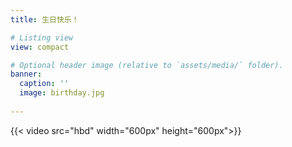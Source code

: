 ```yaml
---
title: 生日快乐！

# Listing view
view: compact

# Optional header image (relative to `assets/media/` folder).
banner:
  caption: ''
  image: birthday.jpg
  
---
```


{{< video src="hbd" width="600px" height="600px">}}
